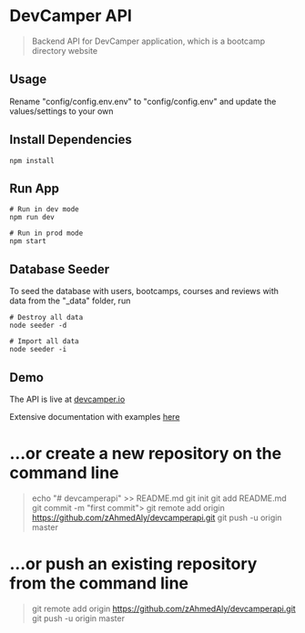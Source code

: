 # DevCamper API

> Backend API for DevCamper application, which is a bootcamp directory website

## Usage

Rename "config/config.env.env" to "config/config.env" and update the values/settings to your own

## Install Dependencies

```
npm install
```

## Run App

```
# Run in dev mode
npm run dev

# Run in prod mode
npm start
```

## Database Seeder

To seed the database with users, bootcamps, courses and reviews with data from the "\_data" folder, run

```
# Destroy all data
node seeder -d

# Import all data
node seeder -i
```

## Demo

The API is live at [devcamper.io](https://devcamper.io)

Extensive documentation with examples [here](https://documenter.getpostman.com/view/8923145/SVtVVTzd?version=latest)

# …or create a new repository on the command line

> echo "# devcamperapi" >> README.md
> git init
> git add README.md
> git commit -m "first commit">
> git remote add origin https://github.com/zAhmedAly/devcamperapi.git
> git push -u origin master

# …or push an existing repository from the command line

> git remote add origin https://github.com/zAhmedAly/devcamperapi.git
> git push -u origin master
